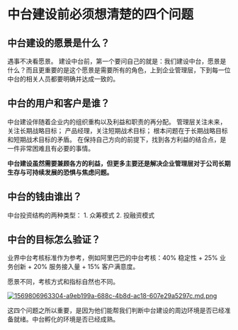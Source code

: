 # 中台建设前必须想清楚的四个问题
## 中台建设的愿景是什么？

遇事不决看愿景。
建设中台前，第一个要问自己的就是：我们建设中台，愿景是什么？而且更重要的是这个愿景是需要所有的角色，上到企业管理层，下到每一位中台的相关人员都要明确并达成一致的。

## 中台的用户和客户是谁？

中台建设伴随着企业内的组织重构以及利益和职责的再分配。
管理层关注未来，关注长期战略目标；
产品经理，关注短期战术目标；
根本问题在于长期战略目标和短期战术目标的矛盾。
在保持自己方向的前提下，找到各方利益的结合点，是一件非常困难且有必要的事情。

**中台建设虽然需要兼顾各方的利益，但更多主要还是解决企业管理层对于公司长期生存与可持续发展的恐惧与焦虑问题。**

## 中台的钱由谁出？

中台投资结构的两种类型：
    1.  众筹模式
    2.  投融资模式

## 中台的目标怎么验证？

业界中台考核标准作为参考，例如阿里巴巴的中台考核：40% 稳定性 + 25% 业务创新 + 20% 服务接入量 + 15% 客户满意度。

愿景不同，考核方式和指标自然也不同。

[![1569806963304-a9eb199a-688c-4b8d-ac18-607e29a5297c.md.png](https://img.ques.fun/images/2021/04/19/1569806963304-a9eb199a-688c-4b8d-ac18-607e29a5297c.md.png)](https://img.ques.fun/image/ZDG)

这四个问题之所以重要，是因为他们能帮我们判断中台建设的周边环境是否已经准备就绪。中台孵化的环境是否已经成熟。